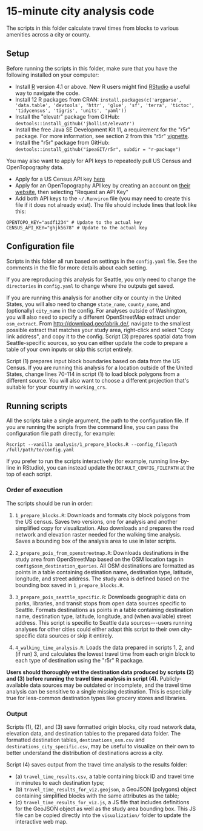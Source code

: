 # 15-minute city analysis code

The scripts in this folder calculate travel times from blocks to various amenities across a city or county.


## Setup

Before running the scripts in this folder, make sure that you have the following installed on your computer:
- Install [R](https://cran.r-project.org/bin/windows/base/) version 4.1 or above. New R users might find [RStudio](https://posit.co/download/rstudio-desktop/) a useful way to navigate the code.
- Install 12 R packages from CRAN: `install.packages(c('argparse', 'data.table', 'devtools', 'httr', 'glue', 'sf', 'terra', 'tictoc', 'tidycensus', 'tigris', 'units', 'yaml'))`
- Install the "elevatr" package from GitHub: `devtools::install_github('jhollist/elevatr')`
- Install the free Java SE Development Kit 11, a requirement for the "r5r" package. For more information, see section 2 from this "r5r" [vignette](https://cran.r-project.org/web/packages/r5r/vignettes/r5r.html).
- Install the "r5r" package from GitHub: `devtools::install_github("ipeaGIT/r5r", subdir = "r-package")`

You may also want to apply for API keys to repeatedly pull US Census and OpenTopography data.
- Apply for a US Census API key [here](https://api.census.gov/data/key_signup.html)
- Apply for an OpenTopography API key by creating an account on [their website](https://opentopography.org/), then selecting "Request an API Key"
- Add both API keys to the `~/.Renviron` file (you may need to create this file if it does not already exist). The file should include lines that look like this:

```
OPENTOPO_KEY="asdf1234" # Update to the actual key
CENSUS_API_KEY="ghjk5678" # Update to the actual key
```


## Configuration file

Scripts in this folder all run based on settings in the `config.yaml` file. See the comments in the file for more details about each setting.

If you are reproducing this analysis for Seattle, you only need to change the `directories` in `config.yaml` to change where the outputs get saved.

If you are running this analysis for another city or county in the United States, you will also need to change `state_name`, `county_name`, and (optionally) `city_name` in the config. For analyses outside of Washington, you will also need to specify a different OpenStreetMap extract under `osm_extract`. From http://download.geofabrik.de/, navigate to the smallest possible extract that matches your study area, right-click and select "Copy link address", and copy it to the config. Script (3) prepares spatial data from Seattle-specific sources, so you can either update the code to prepare a table of your own inputs or skip this script entirely.

Script (1) prepares input block boundaries based on data from the US Census. If you are running this analysis for a location outside of the United States, change lines 70-114 in script (1) to load block polygons from a different source. You will also want to choose a different projection that's suitable for your country in `working_crs`.


## Running scripts

All the scripts take a single argument, the path to the configuration file. If you are running the scripts from the command line, you can pass the configuration file path directly, for example:

```
Rscript --vanilla analysis/1_prepare_blocks.R --config_filepath /full/path/to/config.yaml
```

If you prefer to run the scripts interactively (for example, running line-by-line in RStudio), you can instead update the `DEFAULT_CONFIG_FILEPATH` at the top of each script.


### Order of execution

The scripts should be run in order:

1. `1_prepare_blocks.R`: Downloads and formats city block polygons from the US census. Saves two versions, one for analysis and another simplified copy for visualization. Also downloads and prepares the road network and elevation raster needed for the walking time analysis. Saves a bounding box of the analysis area to use in later scripts.

2. `2_prepare_pois_from_openstreetmap.R`: Downloads destinations in the study area from OpenStreetMap based on the OSM location tags in `config$osm_destination_queries`. All OSM destinations are formatted as points in a table containing destination name, destination type, latitude, longitude, and street address. The study area is defined based on the bounding box saved in `1_prepare_blocks.R`.

3. `3_prepare_pois_seattle_specific.R`: Downloads geographic data on parks, libraries, and transit stops from open data sources specific to Seattle. Formats destinations as points in a table containing destination name, destination type, latitude, longitude, and (when available) street address. This script is specific to Seattle data sources---users running analyses for other cities could either adapt this script to their own city-specific data sources or skip it entirely.

4. `4_walking_time_analysis.R`: Loads the data prepared in scripts 1, 2, and (if run) 3, and calculates the lowest travel time from each origin block to each type of destination using the "r5r" R package.

**Users should thoroughly vet the destination data produced by scripts (2) and (3) before running the travel time analysis in script (4).** Publicly-available data sources may be outdated or incomplete, and the travel time analysis can be sensitive to a single missing destination. This is especially true for less-common destination types like grocery stores and libraries.


### Output

Scripts (1), (2), and (3) save formatted origin blocks, city road network data, elevation data, and destination tables to the prepared data folder. The formatted destination tables, `destinations_osm.csv` and `destinations_city_specific.csv`, may be useful to visualize on their own to better understand the distribution of destinations across a city.

Script (4) saves output from the travel time analysis to the results folder:

- (a) `travel_time_results.csv`, a table containing block ID and travel time in minutes to each destination type;
- (b) `travel_time_results_for_viz.geojson`, a GeoJSON (polygons) object containing simplified blocks with the same attributes as the table;
- (c) `travel_time_results_for_viz.js`, a JS file that includes definitions for the GeoJSON object as well as the study area bounding box. This JS file can be copied directly into the `visualization/` folder to update the interactive web map.
